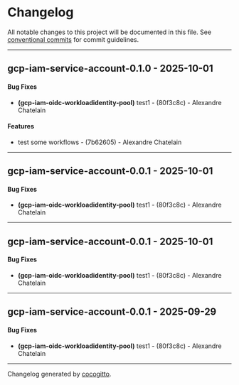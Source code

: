 # Changelog
All notable changes to this project will be documented in this file. See [conventional commits](https://www.conventionalcommits.org/) for commit guidelines.

- - -
## gcp-iam-service-account-0.1.0 - 2025-10-01
#### Bug Fixes
- **(gcp-iam-oidc-workloadidentity-pool)** test1 - (80f3c8c) - Alexandre Chatelain
#### Features
- test some workflows - (7b62605) - Alexandre Chatelain

- - -

## gcp-iam-service-account-0.0.1 - 2025-10-01
#### Bug Fixes
- **(gcp-iam-oidc-workloadidentity-pool)** test1 - (80f3c8c) - Alexandre Chatelain

- - -

## gcp-iam-service-account-0.0.1 - 2025-10-01
#### Bug Fixes
- **(gcp-iam-oidc-workloadidentity-pool)** test1 - (80f3c8c) - Alexandre Chatelain

- - -

## gcp-iam-service-account-0.0.1 - 2025-09-29
#### Bug Fixes
- **(gcp-iam-oidc-workloadidentity-pool)** test1 - (80f3c8c) - Alexandre Chatelain

- - -

Changelog generated by [cocogitto](https://github.com/cocogitto/cocogitto).